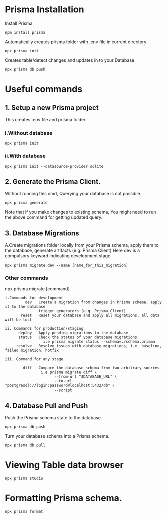 # Prisma Installation

Install Prisma

```
npm install prisma
```

Automatically creates prisma folder with .env file in current directory

```
npx prisma init
```

Creates table/detect changes and updates in to your Database

```
npx prisma db push
```

# Useful commands

## 1. Setup a new Prisma project

This creates .env file and prisma folder

### i.Without database

```
npx prisma init
```

### ii.With database

```
npx prisma init --datasource-provider sqlite
```

## 2. Generate the Prisma Client.

Without running this cmd, Querying your database is not possible.

```
npx prisma generate
```

Note that if you make changes to existing schema,
You might need to run the above command for getting updated query.

## 3. Database Migrations

A.Create migrations folder locally from your Prisma schema, apply them to the database, generate artifacts (e.g. Prisma Client)
Here dev is a compulsory keyword indicating development stage.

```
npx prisma migrate dev --name [name_for_this_migration]
```

### Other commands

npx prisma migrate [command]

```
i.Commands for development
         dev   Create a migration from changes in Prisma schema, apply it to the database
               trigger generators (e.g. Prisma Client)
       reset   Reset your database and apply all migrations, all data will be lost

ii. Commands for production/staging
      deploy   Apply pending migrations to the database
      status   Check the status of your database migrations
                 i.e prisma migrate status --schema=./schema.prisma
     resolve   Resolve issues with database migrations, i.e. baseline, failed migration, hotfix

iii. Command for any stage

        diff   Compare the database schema from two arbitrary sources
                i.e prisma migrate diff \
                      --from-url "$DATABASE_URL" \
                      --to-url "postgresql://login:password@localhost:5432/db" \
                      --script

```

## 4. Database Pull and Push

Push the Prisma schema state to the database

```
npx prisma db push
```

Turn your database schema into a Prisma schema.

```
npx prisma db pull
```

# Viewing Table data browser

```
npx prisma studio
```

# Formatting Prisma schema.

```
npx prisma format
```
